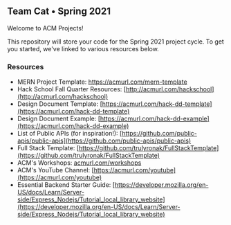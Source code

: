 ## Team Cat • Spring 2021
Welcome to ACM Projects!

This repository will store your code for the Spring 2021 project cycle. To get you started, we've linked to various resources below.

### Resources

-  MERN Project Template: [https://acmurl.com/mern-template
](https://acmurl.com/mern-template)
-  Hack School Fall Quarter Resources: [http://acmurl.com/hackschool](http://acmurl.com/hackschool)
-  Design Document Template: [https://acmurl.com/hack-dd-template](https://acmurl.com/hack-dd-template)
-  Design Document Example: [https://acmurl.com/hack-dd-example](https://acmurl.com/hack-dd-example)
-  List of Public APIs (for inspiration!): [https://github.com/public-apis/public-apis](https://github.com/public-apis/public-apis)
-  Full Stack Template: [https://github.com/trulyronak/FullStackTemplate](https://github.com/trulyronak/FullStackTemplate)
-  ACM's Workshops: [acmurl.com/workshops](https://acmurl.com/workshops)
-  ACM's YouTube Channel: [https://acmurl.com/youtube](https://acmurl.com/youtube)
-  Essential Backend Starter Guide: [https://developer.mozilla.org/en-US/docs/Learn/Server-side/Express_Nodejs/Tutorial_local_library_website](https://developer.mozilla.org/en-US/docs/Learn/Server-side/Express_Nodejs/Tutorial_local_library_website)
